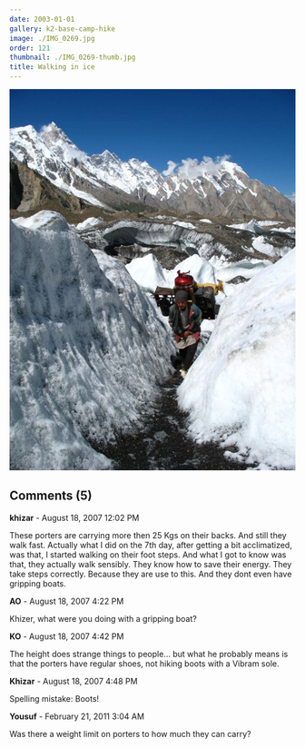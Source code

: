 ```yaml
---
date: 2003-01-01
gallery: k2-base-camp-hike
image: ./IMG_0269.jpg
order: 121
thumbnail: ./IMG_0269-thumb.jpg
title: Walking in ice
---
```


![Walking in ice](./IMG_0269.jpg)

<div id="comments">

## Comments (5)

<div id="comment">

**khizar** - August 18, 2007 12:02 PM

These porters are carrying more then 25 Kgs on their backs. And still they walk fast. Actually what I did on the 7th day, after getting a bit acclimatized, was that, I started walking on their foot steps. And what I got to know was that, they actually walk sensibly. They know how to save their energy. They take steps correctly. Because they are use to this. And they dont even have gripping boats.

</div>

<div id="comment">

**AO** - August 18, 2007  4:22 PM

Khizer, what were you doing with a gripping boat?

</div>

<div id="comment">

**KO** - August 18, 2007  4:42 PM

The height does strange things to people... but what he probably means is that the porters have regular shoes, not hiking boots with a Vibram sole.

</div>

<div id="comment">

**Khizar** - August 18, 2007  4:48 PM

Spelling mistake: Boots!

</div>

<div id="comment">

**Yousuf** - February 21, 2011  3:04 AM

Was there a weight limit on porters to how much they can carry?

</div>

</div>